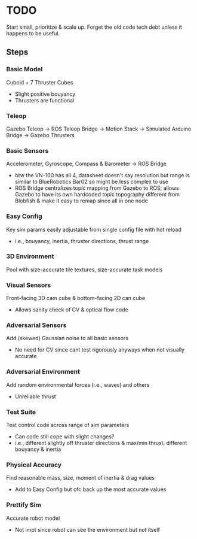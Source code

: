 # TODO

Start small, prioritize & scale up. Forget the old code tech debt unless it happens to be useful.

## Steps

### Basic Model

Cuboid + 7 Thruster Cubes
  - Slight positive bouyancy
  - Thrusters are functional

### Teleop

Gazebo Teleop -> ROS Teleop Bridge -> Motion Stack -> Simulated Arduino Bridge -> Gazebo Thrusters

### Basic Sensors

Accelerometer, Gyroscope, Compass & Barometer -> ROS Bridge

  - btw the VN-100 has all 4, datasheet doesn't say resolution but range is similar to BlueRobotics Bar02 so might be less complex to use
  - ROS Bridge centralizes topic mapping from Gazebo to ROS; allows Gazebo to have its own hardcoded topic topography different from Blobfish & make it easy to remap since all in one node

### Easy Config

Key sim params easily adjustable from single config file with hot reload

  - i.e., bouyancy, inertia, thruster directions, thrust range

### 3D Environment

Pool with size-accurate tile textures, size-accurate task models

### Visual Sensors

Front-facing 3D cam cube & bottom-facing 2D can cube

  - Allows sanity check of CV & optical flow code

### Adversarial Sensors

Add (skewed) Gaussian noise to all basic sensors

  - No need for CV since cant test rigorously anyways when not visually accurate

### Adversarial Environment

Add random environmental forces (i.e., waves) and others

  - Unreliable thrust

### Test Suite

Test control code across range of sim parameters

  - Can code still cope with slight changes?
  - i.e., different slightly off thruster directions & max/min thrust, different bouyancy & inertia

### Physical Accuracy

Find reasonable mass, size, moment of inertia & drag values

  - Add to Easy Config but ofc back up the most accurate values

### Prettify Sim

Accurate robot model

  - Not impt since robot can see the environment but not itself

